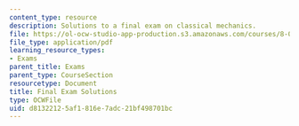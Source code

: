 ```yaml
---
content_type: resource
description: Solutions to a final exam on classical mechanics.
file: https://ol-ocw-studio-app-production.s3.amazonaws.com/courses/8-012-physics-i-classical-mechanics-fall-2008/d81322125af1816e7adc21bf498701bc_final_sol.pdf
file_type: application/pdf
learning_resource_types:
- Exams
parent_title: Exams
parent_type: CourseSection
resourcetype: Document
title: Final Exam Solutions
type: OCWFile
uid: d8132212-5af1-816e-7adc-21bf498701bc
---
```

